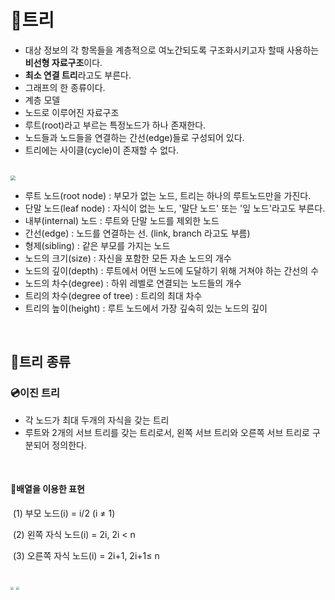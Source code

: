 # 🔮트리

- 대상 정보의 각 항목들을 계층적으로 여노간되도록 구조화시키고자 할때 사용하는 **비선형 자료구조**이다.
- **최소 연결 트리**라고도 부른다.
- 그래프의 한 종류이다.
- 계층 모델
- 노드로 이루어진 자료구조
- 루트(root)라고 부르는 특정노드가 하나 존재한다.
- 노드들과 노드들을 연결하는 간선(edge)들로 구성되어 있다.
- 트리에는 사이클(cycle)이 존재할 수 없다.

<br>

<img src="https://postfiles.pstatic.net/MjAyMDEwMDFfMTE0/MDAxNjAxNTU2MjM1NDIy.C4SNM7xUVeEVwjRge9ApYRPSdkcBMvfR5L37-z33-iAg.E_1zuNBzUR8e-zf3JIi4x7KLh2JTFZts2Fq8oYxzEfwg.PNG.mingyeung/image.png?type=w966" style="zoom:50%;" />

- 루트 노드(root node) : 부모가 없는 노드, 트리는 하나의 루트노드만을 가진다.
- 단말 노드(leaf node) : 자식이 없는 노드, '말단 노드' 또는 '잎 노드'라고도 부른다.
- 내부(internal) 노드 : 루트와 단말 노드를 제외한 노드
- 간선(edge) : 노드를 연결하는 선. (link, branch 라고도 부름)
- 형제(sibling) : 같은 부모를 가지는 노드
- 노드의 크기(size) : 자신을 포함한 모든 자손 노드의 개수
- 노드의 깊이(depth) : 루트에서 어떤 노드에 도달하기 위해 거쳐야 하는 간선의 수
- 노드의 차수(degree) : 하위 레벨로 연결되는 노드들의 개수
- 트리의 차수(degree of tree) : 트리의 최대 차수
- 트리의 높이(height) : 루트 노드에서 가장 깊숙히 있는 노드의 깊이

<br>

## 🔮트리 종류

### 💿이진 트리

- 각 노드가 최대 두개의 자식을 갖는 트리
- 루트와 2개의 서브 트리를 갖는 트리로서, 왼쪽 서브 트리와 오른쪽 서브 트리로 구분되어 정의한다.

<br>

#### 	💾배열을 이용한 표현

​		(1) 부모 노드(i) = i/2  (i &ne; 1)

​		(2) 왼쪽 자식 노드(i) = 2i, 2i < n

​		(3) 오른쪽 자식 노드(i) = 2i+1, 2i+1&le; n

<br>

<img src="https://postfiles.pstatic.net/MjAyMDEwMDFfMjcx/MDAxNjAxNTU5Njc1MzQy.Nn3MSnQKFee7w4-XthFVjtAAAm_FabxSiv8ufDf9hXcg.XZYSAlZo4Qel74QqU3Zc9bOw0Isi3LHW7hWtkp82pLgg.PNG.mingyeung/image.png?type=w966" style="zoom:33%;" />

<img src="https://postfiles.pstatic.net/MjAyMDEwMDFfMzAw/MDAxNjAxNTU5Njg2MTAy.BcVfwNJpiL5LNCwlG5KiACm0uUSuq7eDez8PLNZKtXYg.292B_emYvYIWimNsuL9YdEF36fzD4eCmdv1oK8NJ_KUg.PNG.mingyeung/image.png?type=w966" style="zoom:33%;" />

<br>